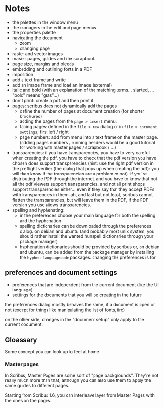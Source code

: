 # Notes

- the palettes in the window menu
- the managers in the edit and page menus
- the properties palette
- navigating the document
  - zoom
  - changing page
- raster and vector images
- master pages, guides and the scrapbook
- page size, margins and bleeds
- embedding and outlining fonts in a PDF
- imposition
- add a text frame and write
- add an image frame and load an image (external)
- italic and bold (with an explanation of the matching terms... slanted, ... "bold" means "gras"...)
- don't print: create a pdf and then print it.
- pages: scribus does not dynamically add the pages
  - define the number of pages at document creation (for shorter brochures)
  - adding the pages from the `page > insert` menu.
  - facing pages: defined in the `file > new` dialog or in `file > document settings`; first left / right
  - page numbers: add from menu into a text frame on the master page. (adding pages numbers / running headers would be a good tutorial for working with master pages / scrapbook / ...)
- transparencies: if you have transparencies, you have to very careful when creating the pdf. you have to check that the pdf version you have chosen does support transparencies (hint: use the right pdf version in the preflight verifier (the dialog that pops up when creating the pdf): you will then know if the transparencies are a problem or not). if you're distributing the PDF through the internet, and you have to know that not all the pdf viewers support transparencies. and not all print shops support transparencies either... even if they say that they accept PDFs with transparencies in them. ah, and last but not least, scribus cannot flatten the transparencies, but will leave them in the PDF, if the PDF version you use allows transparencies.
- spelling and hyphenating:
  - in the preferences choose your main language for both the spelling and the hyphenation
  - spelling dictionaries can be downloaded through the preferences dialog. on debian and ubuntu (and probably most unix system, you should rather install the wanted hunspell dictionaries through your package manager)
  - hyphenation dictionaries should be provided by scribus or, on debian and ubuntu, can be added from the package manager by installing the `hyphen-languagecode` packages.
changing the preferences is for

## preferences and document settings
- preferences that are independent from the current document (like the
  UI language)
- settings for the documents that you will be creating in the future

the preferences dialog mostly behaves the same, if a document is open or
not (except for things like manipulating the list of fonts, iirc)

on the other side, changes in the "document setup" only apply to the
current document.

## Gloassary

Some concept you can look up to feel at home

### Master pages

In Scribus, Master Pages are some sort of "page backgrounds". They're not really much more than that, although you can also use them to apply the same guides to different pages.

Starting from Scribus 1.6, you can interleave layer from Master Pages with the ones on the pages.
